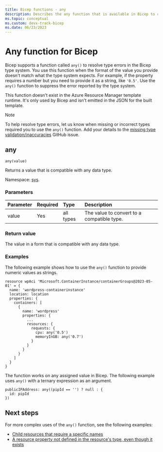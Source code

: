 ```yaml
---
title: Bicep functions - any
description: Describes the any function that is available in Bicep to convert types.
ms.topic: conceptual
ms.custom: devx-track-bicep
ms.date: 06/23/2023
---
```


# Any function for Bicep

Bicep supports a function called `any()` to resolve type errors in the Bicep type system. You use this function when the format of the value you provide doesn't match what the type system expects. For example, if the property requires a number but you need to provide it as a string, like `'0.5'`. Use the `any()` function to suppress the error reported by the type system.

This function doesn't exist in the Azure Resource Manager template runtime. It's only used by Bicep and isn't emitted in the JSON for the built template.

> [!NOTE]
> To help resolve type errors, let us know when missing or incorrect types required you to use the `any()` function. Add your details to the [missing type validation/inaccuracies](https://github.com/Azure/bicep/issues/784) GitHub issue.

## any

`any(value)`

Returns a value that is compatible with any data type.

Namespace: [sys](bicep-functions.md#namespaces-for-functions).

### Parameters

| Parameter | Required | Type | Description |
|:--- |:--- |:--- |:--- |
| value | Yes | all types | The value to convert to a compatible type. |

### Return value

The value in a form that is compatible with any data type.

### Examples

The following example shows how to use the `any()` function to provide numeric values as strings.

```bicep
resource wpAci 'Microsoft.ContainerInstance/containerGroups@2023-05-01' = {
  name: 'wordpress-containerinstance'
  location: location
  properties: {
    containers: [
      {
        name: 'wordpress'
        properties: {
          ...
          resources: {
            requests: {
              cpu: any('0.5')
              memoryInGB: any('0.7')
            }
          }
        }
      }
    ]
  }
}
```

The function works on any assigned value in Bicep. The following example uses `any()` with a ternary expression as an argument.

```bicep
publicIPAddress: any((pipId == '') ? null : {
  id: pipId
})
```

## Next steps

For more complex uses of the `any()` function, see the following examples:

* [Child resources that require a specific names](https://github.com/Azure/bicep/blob/62eb8109ae51d4ee4a509d8697ef9c0848f36fe4/docs/examples/201/api-management-create-all-resources/main.bicep#L247)
* [A resource property not defined in the resource's type, even though it exists](https://github.com/Azure/azure-quickstart-templates/blob/master/quickstarts/microsoft.insights/log-analytics-with-solutions-and-diagnostics/main.bicep#L26)

